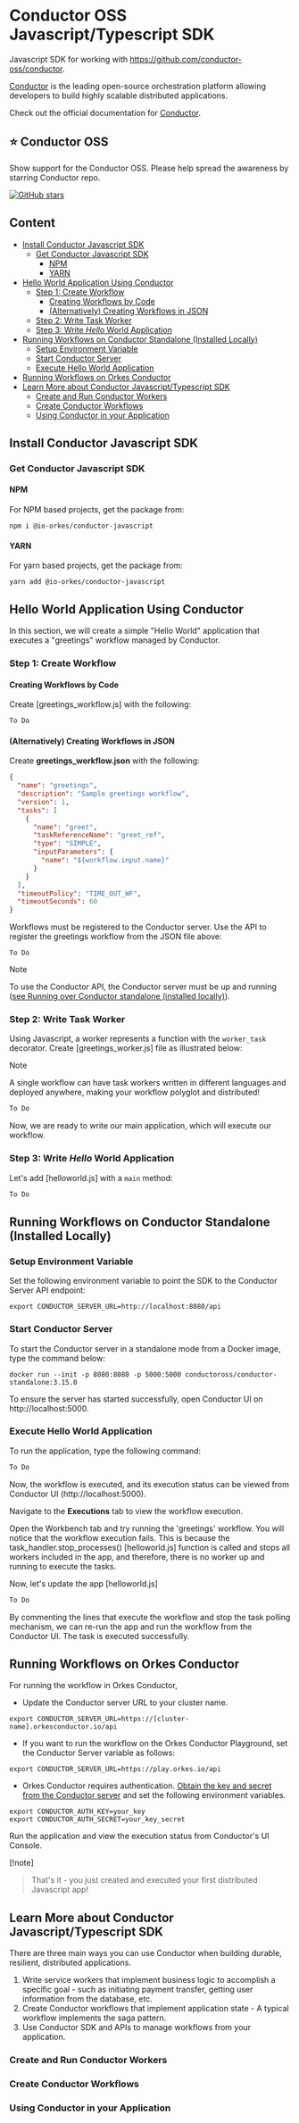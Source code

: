 # Conductor OSS Javascript/Typescript SDK

Javascript SDK for working with https://github.com/conductor-oss/conductor.

[Conductor](https://www.conductor-oss.org/) is the leading open-source orchestration platform allowing developers to build highly scalable distributed applications.

Check out the official documentation for [Conductor](https://orkes.io/content).

## ⭐ Conductor OSS

Show support for the Conductor OSS.  Please help spread the awareness by starring Conductor repo.

[![GitHub stars](https://img.shields.io/github/stars/conductor-oss/conductor.svg?style=social&label=Star&maxAge=)](https://GitHub.com/conductor-oss/conductor/)


## Content

<!-- START doctoc generated TOC please keep comment here to allow auto update -->
<!-- DON'T EDIT THIS SECTION, INSTEAD RE-RUN doctoc TO UPDATE -->
<!-- END doctoc generated TOC please keep comment here to allow auto update -->

- [Install Conductor Javascript SDK](#install-conductor-javascript-sdk)
  - [Get Conductor Javascript SDK](#get-conductor-javascript-sdk)
    - [NPM](#npm)
    - [YARN](#yarn)
- [Hello World Application Using Conductor](#hello-world-application-using-conductor)
  - [Step 1: Create Workflow](#step-1-create-workflow)
    - [Creating Workflows by Code](#creating-workflows-by-code)
    - [(Alternatively) Creating Workflows in JSON](#alternatively-creating-workflows-in-json)
  - [Step 2: Write Task Worker](#step-2-write-task-worker)
  - [Step 3: Write *Hello* World Application](#step-3-write-hello-world-application)
- [Running Workflows on Conductor Standalone (Installed Locally)](#running-workflows-on-conductor-standalone-installed-locally)
  - [Setup Environment Variable](#setup-environment-variable)
  - [Start Conductor Server](#start-conductor-server)
  - [Execute Hello World Application](#execute-hello-world-application)
- [Running Workflows on Orkes Conductor](#running-workflows-on-orkes-conductor)
- [Learn More about Conductor Javascript/Typescript SDK](#learn-more-about-conductor-javascripttypescript-sdk)
  - [Create and Run Conductor Workers](#create-and-run-conductor-workers)
  - [Create Conductor Workflows](#create-conductor-workflows)
  - [Using Conductor in your Application](#using-conductor-in-your-application)

<!-- END doctoc generated TOC please keep comment here to allow auto update -->

   
## Install Conductor Javascript SDK

### Get Conductor Javascript SDK

#### NPM

For NPM based projects, get the package from:

```shell
npm i @io-orkes/conductor-javascript
```

#### YARN

For yarn based projects, get the package from:

```shell
yarn add @io-orkes/conductor-javascript
```

## Hello World Application Using Conductor

In this section, we will create a simple "Hello World" application that executes a "greetings" workflow managed by Conductor.

### Step 1: Create Workflow

#### Creating Workflows by Code

Create [greetings_workflow.js] with the following:

```javascript
To Do
```

#### (Alternatively) Creating Workflows in JSON

Create **greetings_workflow.json** with the following:

```json
{
  "name": "greetings",
  "description": "Sample greetings workflow",
  "version": 1,
  "tasks": [
    {
      "name": "greet",
      "taskReferenceName": "greet_ref",
      "type": "SIMPLE",
      "inputParameters": {
        "name": "${workflow.input.name}"
      }
    }
  ],
  "timeoutPolicy": "TIME_OUT_WF",
  "timeoutSeconds": 60
}
```

Workflows must be registered to the Conductor server. Use the API to register the greetings workflow from the JSON file above:

```shell
To Do
```

> [!note]
> To use the Conductor API, the Conductor server must be up and running ([see Running over Conductor standalone (installed locally)](#running-over-conductor-standalone-installed-locally)).

### Step 2: Write Task Worker

Using Javascript, a worker represents a function with the `worker_task` decorator. Create [greetings_worker.js] file as illustrated below:

>[!note]
> A single workflow can have task workers written in different languages and deployed anywhere, making your workflow polyglot and distributed!

```javascript
To Do
```

Now, we are ready to write our main application, which will execute our workflow.

### Step 3: Write *Hello* World Application

Let's add [helloworld.js] with a `main` method:

```javascript
To Do
```

## Running Workflows on Conductor Standalone (Installed Locally)

### Setup Environment Variable

Set the following environment variable to point the SDK to the Conductor Server API endpoint:

```shell
export CONDUCTOR_SERVER_URL=http://localhost:8080/api
```

### Start Conductor Server

To start the Conductor server in a standalone mode from a Docker image, type the command below:

```shell
docker run --init -p 8080:8080 -p 5000:5000 conductoross/conductor-standalone:3.15.0
```

To ensure the server has started successfully, open Conductor UI on http://localhost:5000.

### Execute Hello World Application

To run the application, type the following command:

```javascript
To Do
```

Now, the workflow is executed, and its execution status can be viewed from Conductor UI (http://localhost:5000).

Navigate to the **Executions** tab to view the workflow execution.

Open the Workbench tab and try running the 'greetings' workflow. You will notice that the workflow execution fails. This is because the task_handler.stop_processes() [helloworld.js] function is called and stops all workers included in the app, and therefore, there is no worker up and running to execute the tasks.

Now, let's update the app [helloworld.js]

```javascript
To Do
```

By commenting the lines that execute the workflow and stop the task polling mechanism, we can re-run the app and run the workflow from the Conductor UI. The task is executed successfully.

## Running Workflows on Orkes Conductor

For running the workflow in Orkes Conductor,

- Update the Conductor server URL to your cluster name.

```shell
export CONDUCTOR_SERVER_URL=https://[cluster-name].orkesconductor.io/api
```

- If you want to run the workflow on the Orkes Conductor Playground, set the Conductor Server variable as follows:

```shell
export CONDUCTOR_SERVER_URL=https://play.orkes.io/api
```

- Orkes Conductor requires authentication. [Obtain the key and secret from the Conductor server](https://orkes.io/content/how-to-videos/access-key-and-secret) and set the following environment variables.

```shell
export CONDUCTOR_AUTH_KEY=your_key
export CONDUCTOR_AUTH_SECRET=your_key_secret
```

Run the application and view the execution status from Conductor's UI Console.

[!note]
> That's it - you just created and executed your first distributed Javascript app!

## Learn More about Conductor Javascript/Typescript SDK

There are three main ways you can use Conductor when building durable, resilient, distributed applications.

1. Write service workers that implement business logic to accomplish a specific goal - such as initiating payment transfer, getting user information from the database, etc.
2. Create Conductor workflows that implement application state - A typical workflow implements the saga pattern.
3. Use Conductor SDK and APIs to manage workflows from your application.

### Create and Run Conductor Workers

### Create Conductor Workflows

### Using Conductor in your Application